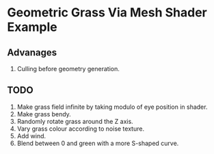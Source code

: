 # Geometric Grass Via Mesh Shader Example

## Advanages

1. Culling before geometry generation.

## TODO

1. Make grass field infinite by taking modulo of eye position in shader.
2. Make grass bendy.
3. Randomly rotate grass around the Z axis.
4. Vary grass colour according to noise texture.
5. Add wind.
6. Blend between 0 and green with a more S-shaped curve.
